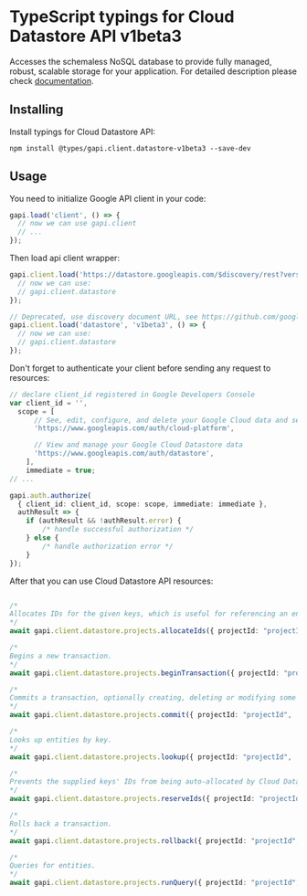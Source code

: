 # TypeScript typings for Cloud Datastore API v1beta3

Accesses the schemaless NoSQL database to provide fully managed, robust, scalable storage for your application. 
For detailed description please check [documentation](https://cloud.google.com/datastore/).

## Installing

Install typings for Cloud Datastore API:

```
npm install @types/gapi.client.datastore-v1beta3 --save-dev
```

## Usage

You need to initialize Google API client in your code:

```typescript
gapi.load('client', () => {
  // now we can use gapi.client
  // ...
});
```

Then load api client wrapper:

```typescript
gapi.client.load('https://datastore.googleapis.com/$discovery/rest?version=v1beta3', () => {
  // now we can use:
  // gapi.client.datastore
});
```

```typescript
// Deprecated, use discovery document URL, see https://github.com/google/google-api-javascript-client/blob/master/docs/reference.md#----gapiclientloadname----version----callback--
gapi.client.load('datastore', 'v1beta3', () => {
  // now we can use:
  // gapi.client.datastore
});
```

Don't forget to authenticate your client before sending any request to resources:

```typescript
// declare client_id registered in Google Developers Console
var client_id = '',
  scope = [
      // See, edit, configure, and delete your Google Cloud data and see the email address for your Google Account.
      'https://www.googleapis.com/auth/cloud-platform',

      // View and manage your Google Cloud Datastore data
      'https://www.googleapis.com/auth/datastore',
    ],
    immediate = true;
// ...

gapi.auth.authorize(
  { client_id: client_id, scope: scope, immediate: immediate },
  authResult => {
    if (authResult && !authResult.error) {
        /* handle successful authorization */
    } else {
        /* handle authorization error */
    }
});
```

After that you can use Cloud Datastore API resources: <!-- TODO: make this work for multiple namespaces -->

```typescript

/*
Allocates IDs for the given keys, which is useful for referencing an entity before it is inserted.
*/
await gapi.client.datastore.projects.allocateIds({ projectId: "projectId",  });

/*
Begins a new transaction.
*/
await gapi.client.datastore.projects.beginTransaction({ projectId: "projectId",  });

/*
Commits a transaction, optionally creating, deleting or modifying some entities.
*/
await gapi.client.datastore.projects.commit({ projectId: "projectId",  });

/*
Looks up entities by key.
*/
await gapi.client.datastore.projects.lookup({ projectId: "projectId",  });

/*
Prevents the supplied keys' IDs from being auto-allocated by Cloud Datastore.
*/
await gapi.client.datastore.projects.reserveIds({ projectId: "projectId",  });

/*
Rolls back a transaction.
*/
await gapi.client.datastore.projects.rollback({ projectId: "projectId",  });

/*
Queries for entities.
*/
await gapi.client.datastore.projects.runQuery({ projectId: "projectId",  });
```

